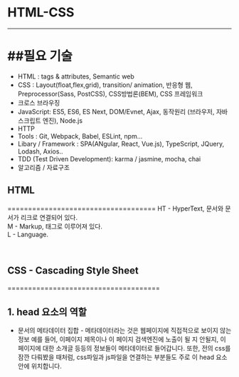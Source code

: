 # HTML-CSS
---------------------------------

##필요 기술
=================================
- HTML : tags & attributes, Semantic web
- CSS : Layout(float,flex,grid), transition/ animation, 반응형 웹, Preprocessor(Sass, PostCSS), CSS방법론(BEM), CSS 프레임워크
- 크로스 브라우징
- JavaScript: ES5, ES6, ES Next, DOM/Evnet, Ajax, 동작원리 (브라우저, 자바스크립트 엔진), Node.js
- HTTP
- Tools : Git, Webpack, Babel, ESLint, npm...
- Libary / Framework : SPA(ANgular, React, Vue.js), TypeScript, JQuery, Lodash, Axios..
- TDD (Test Driven Development): karma / jasmine, mocha, chai
- 알고리즘 / 자료구조

## HTML
====================================
HT - HyperText, 문서와 문서가 리크로 연결되어 있다. <br>
M - Markup, 태그로 이루어져 있다. <br>
L - Language. <br>

<br>

## CSS - Cascading Style Sheet
=====================================

## 1. head 요소의 역할
- 문서의 메타데이터 집합 - 메타데이터라는 것은 웹페이지에 직접적으로 보이지 않는 정보
  예를 들어, 이페이지 제목이나 이 페이지 검색엔진에 노출이 될 지 안될지, 이페이지에 대한 
  소개글 등등의 정보들이 메타데이터로 들어갑니다. 또한, 전의 css를 잠깐 다뤄봤을 때처럼,
  css파일과 js파일을 연결하는 부분들도 주로 이 head 요소안에 위치합니다.
